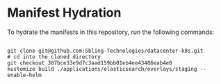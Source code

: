 
# Manifest Hydration

To hydrate the manifests in this repository, run the following commands:

```shell

git clone git@github.com:Sbling-Technologies/datacenter-k8s.git
# cd into the cloned directory
git checkout 387bce33e9d7c3aad159bb01eb4ee43486eab4e8
kustomize build ./applications/elasticsearch/overlays/staging --enable-helm
```